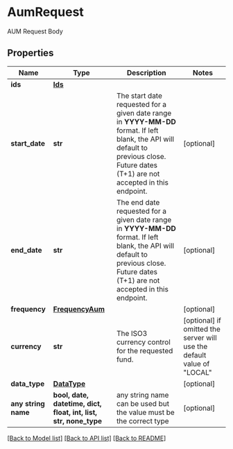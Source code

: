 # AumRequest

AUM Request Body

## Properties
Name | Type | Description | Notes
------------ | ------------- | ------------- | -------------
**ids** | [**Ids**](Ids.md) |  | 
**start_date** | **str** | The start date requested for a given date range in **YYYY-MM-DD** format. If left blank, the API will default to previous close. Future dates (T+1) are not accepted in this endpoint.  | [optional] 
**end_date** | **str** | The end date requested for a given date range in **YYYY-MM-DD** format. If left blank, the API will default to previous close. Future dates (T+1) are not accepted in this endpoint.  | [optional] 
**frequency** | [**FrequencyAum**](FrequencyAum.md) |  | [optional] 
**currency** | **str** | The ISO3 currency control for the requested fund. | [optional]  if omitted the server will use the default value of "LOCAL"
**data_type** | [**DataType**](DataType.md) |  | [optional] 
**any string name** | **bool, date, datetime, dict, float, int, list, str, none_type** | any string name can be used but the value must be the correct type | [optional]

[[Back to Model list]](../README.md#documentation-for-models) [[Back to API list]](../README.md#documentation-for-api-endpoints) [[Back to README]](../README.md)


